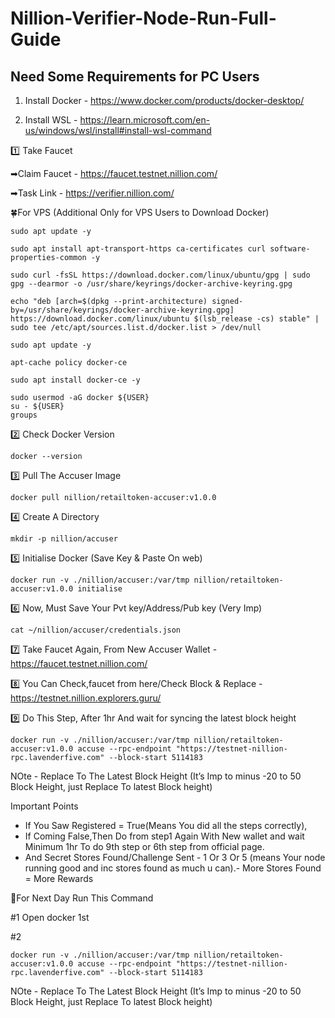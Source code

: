# Nillion-Verifier-Node-Run-Full-Guide

## Need Some Requirements for PC Users

1. Install Docker - https://www.docker.com/products/docker-desktop/

2. Install WSL - https://learn.microsoft.com/en-us/windows/wsl/install#install-wsl-command

1️⃣ Take Faucet

➡Claim Faucet - https://faucet.testnet.nillion.com/

➡Task Link - https://verifier.nillion.com/

  🍀For VPS (Additional Only for VPS Users to Download Docker)
```
sudo apt update -y
```
```
sudo apt install apt-transport-https ca-certificates curl software-properties-common -y
```
```
sudo curl -fsSL https://download.docker.com/linux/ubuntu/gpg | sudo gpg --dearmor -o /usr/share/keyrings/docker-archive-keyring.gpg
```
```
echo "deb [arch=$(dpkg --print-architecture) signed-by=/usr/share/keyrings/docker-archive-keyring.gpg] https://download.docker.com/linux/ubuntu $(lsb_release -cs) stable" | sudo tee /etc/apt/sources.list.d/docker.list > /dev/null
```
```
sudo apt update -y
```
```
apt-cache policy docker-ce
```
```
sudo apt install docker-ce -y
```
```
sudo usermod -aG docker ${USER}
su - ${USER}
groups
```

2️⃣ Check Docker Version
```
docker --version
```

3️⃣ Pull The Accuser Image
```
docker pull nillion/retailtoken-accuser:v1.0.0
```

4️⃣ Create A Directory
```
mkdir -p nillion/accuser
```

5️⃣ Initialise Docker (Save Key & Paste On web)
```
docker run -v ./nillion/accuser:/var/tmp nillion/retailtoken-accuser:v1.0.0 initialise
```

6️⃣ Now, Must Save Your Pvt key/Address/Pub key (Very Imp)
```
cat ~/nillion/accuser/credentials.json
```

7️⃣ Take Faucet Again, From New Accuser Wallet - https://faucet.testnet.nillion.com/

8️⃣ You Can Check,faucet from here/Check Block & Replace - https://testnet.nillion.explorers.guru/

9️⃣ Do This Step, After 1hr And wait for syncing the latest block height
```
docker run -v ./nillion/accuser:/var/tmp nillion/retailtoken-accuser:v1.0.0 accuse --rpc-endpoint "https://testnet-nillion-rpc.lavenderfive.com" --block-start 5114183
```

NOte - Replace To The Latest Block Height (It’s Imp to minus -20 to 50 Block Height, just Replace To latest Block height)

Important Points
- If You Saw Registered = True(Means You did all the steps correctly), 
- If Coming False,Then Do from step1 Again With New wallet and wait Minimum 1hr To do 9th step or 6th step from official page.
- And Secret Stores Found/Challenge Sent - 1 Or 3 Or 5 (means Your node running good and inc stores found as much u can).- More Stores Found = More Rewards

🔶For Next Day Run This Command

#1 Open docker 1st 

#2
``` 
docker run -v ./nillion/accuser:/var/tmp nillion/retailtoken-accuser:v1.0.0 accuse --rpc-endpoint "https://testnet-nillion-rpc.lavenderfive.com" --block-start 5114183
```

NOte - Replace To The Latest Block Height (It’s Imp to minus -20 to 50 Block Height, just Replace To latest Block height)



